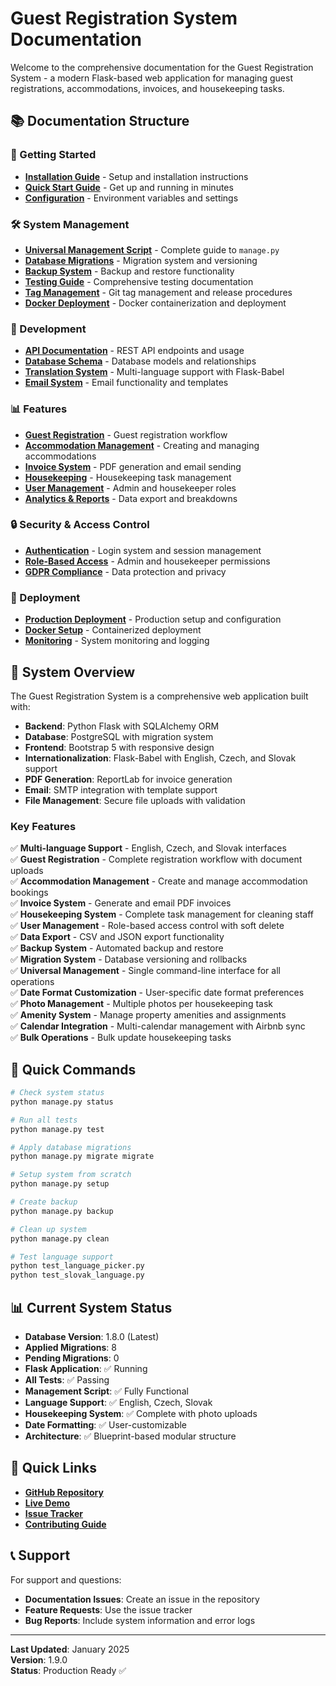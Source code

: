 # Guest Registration System Documentation

Welcome to the comprehensive documentation for the Guest Registration System - a modern Flask-based web application for managing guest registrations, accommodations, invoices, and housekeeping tasks.

## 📚 Documentation Structure

### 🚀 Getting Started
- **[Installation Guide](installation.md)** - Setup and installation instructions
- **[Quick Start Guide](quick-start.md)** - Get up and running in minutes
- **[Configuration](configuration.md)** - Environment variables and settings

### 🛠️ System Management
- **[Universal Management Script](management-script.md)** - Complete guide to `manage.py`
- **[Database Migrations](migrations.md)** - Migration system and versioning
- **[Backup System](backup-system.md)** - Backup and restore functionality
- **[Testing Guide](testing.md)** - Comprehensive testing documentation
- **[Tag Management](tag-management.md)** - Git tag management and release procedures
- **[Docker Deployment](docker.md)** - Docker containerization and deployment

### 🔧 Development
- **[API Documentation](api.md)** - REST API endpoints and usage
- **[Database Schema](database-schema.md)** - Database models and relationships
- **[Translation System](translations.md)** - Multi-language support with Flask-Babel
- **[Email System](email-system.md)** - Email functionality and templates

### 📊 Features
- **[Guest Registration](guest-registration.md)** - Guest registration workflow
- **[Accommodation Management](accommodation-management.md)** - Creating and managing accommodations
- **[Invoice System](invoice-system.md)** - PDF generation and email sending
- **[Housekeeping](housekeeping.md)** - Housekeeping task management
- **[User Management](user-management.md)** - Admin and housekeeper roles
- **[Analytics & Reports](analytics.md)** - Data export and breakdowns

### 🔒 Security & Access Control
- **[Authentication](authentication.md)** - Login system and session management
- **[Role-Based Access](access-control.md)** - Admin and housekeeper permissions
- **[GDPR Compliance](gdpr.md)** - Data protection and privacy

### 🚀 Deployment
- **[Production Deployment](deployment.md)** - Production setup and configuration
- **[Docker Setup](docker.md)** - Containerized deployment
- **[Monitoring](monitoring.md)** - System monitoring and logging

## 🎯 System Overview

The Guest Registration System is a comprehensive web application built with:

- **Backend**: Python Flask with SQLAlchemy ORM
- **Database**: PostgreSQL with migration system
- **Frontend**: Bootstrap 5 with responsive design
- **Internationalization**: Flask-Babel with English, Czech, and Slovak support
- **PDF Generation**: ReportLab for invoice generation
- **Email**: SMTP integration with template support
- **File Management**: Secure file uploads with validation

### Key Features

✅ **Multi-language Support** - English, Czech, and Slovak interfaces  
✅ **Guest Registration** - Complete registration workflow with document uploads  
✅ **Accommodation Management** - Create and manage accommodation bookings  
✅ **Invoice System** - Generate and email PDF invoices  
✅ **Housekeeping System** - Complete task management for cleaning staff  
✅ **User Management** - Role-based access control with soft delete  
✅ **Data Export** - CSV and JSON export functionality  
✅ **Backup System** - Automated backup and restore  
✅ **Migration System** - Database versioning and rollbacks  
✅ **Universal Management** - Single command-line interface for all operations  
✅ **Date Format Customization** - User-specific date format preferences  
✅ **Photo Management** - Multiple photos per housekeeping task  
✅ **Amenity System** - Manage property amenities and assignments  
✅ **Calendar Integration** - Multi-calendar management with Airbnb sync  
✅ **Bulk Operations** - Bulk update housekeeping tasks  

## 🚀 Quick Commands

```bash
# Check system status
python manage.py status

# Run all tests
python manage.py test

# Apply database migrations
python manage.py migrate migrate

# Setup system from scratch
python manage.py setup

# Create backup
python manage.py backup

# Clean up system
python manage.py clean

# Test language support
python test_language_picker.py
python test_slovak_language.py
```

## 📊 Current System Status

- **Database Version**: 1.8.0 (Latest)
- **Applied Migrations**: 8
- **Pending Migrations**: 0
- **Flask Application**: ✅ Running
- **All Tests**: ✅ Passing
- **Management Script**: ✅ Fully Functional
- **Language Support**: ✅ English, Czech, Slovak
- **Housekeeping System**: ✅ Complete with photo uploads
- **Date Formatting**: ✅ User-customizable
- **Architecture**: ✅ Blueprint-based modular structure

## 🔗 Quick Links

- **[GitHub Repository](https://github.com/32bit-s-r-o/guest-registration-system)**
- **[Live Demo](https://your-demo-url.com)**
- **[Issue Tracker](https://github.com/32bit-s-r-o/guest-registration-system/issues)**
- **[Contributing Guide](contributing.md)**

## 📞 Support

For support and questions:
- **Documentation Issues**: Create an issue in the repository
- **Feature Requests**: Use the issue tracker
- **Bug Reports**: Include system information and error logs

---

**Last Updated**: January 2025  
**Version**: 1.9.0  
**Status**: Production Ready ✅ 